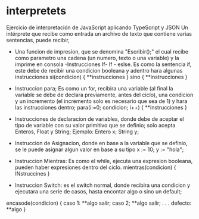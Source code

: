 # interpretets
Ejercicio de interpretación de JavaScript aplicando TypeScript y JSON
Un intérprete que recibe como entrada un archivo de texto que contiene varias sentencias, puede recibir,
- Una funcion de impresion, que se denomina "Escribir();" el cual recibe como parametro una cadena (un numero, texto o una variable) y la imprime en consola
-Instrucciones If- If - eslse. Es como la sentencia if, este debe de recibir una condicion booleana y adentro hara algunas instrucciones
si(condicion) {
	**instrucciones
} sino {
	**instrucciones
}
* Instruccion para; Es como un for, recibira una variable (al final la variable se debe de declara previamente, antes del ciclo), una condicion y un incremento (el incremento solo es necesario que sea de 1) y hara las instrucciones dentro;
para(i:=0; condicion; i++) {
	**instrucciones
}

* Instrucciones de declaracion de variables, donde debe de aceptar el tipo de variable con su valor primitivo que se definio; solo acepta Enteros, Float y String; 
Ejemplo:
Entero x;
String y;
* Instruccion de Asignacion, donde en base a la variable que se definio, se le puede asignar algun valor en base a su tipo
x := 10;
y := "hola";
* Instruccion Mientras: Es como el while, ejecuta una expresion booleana, pueden haber expresiones dentro del ciclo.
mientras(condicion) {
	INstruccines
}
* Instruccion Switch: es el switch normal, donde recibira una condicion y ejecutara una serie de casos, hasta encontar algo o sino un default;

encasode(condicion) {
	caso 1:
		**algo
		salir;
	caso 2;
		**algo
		salir;
	.
	.
	.
	defecto:
		**algo
}
